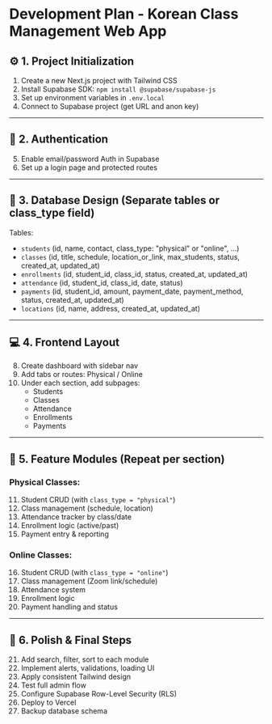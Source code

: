 # Development Plan - Korean Class Management Web App

## ⚙️ 1. Project Initialization
1. Create a new Next.js project with Tailwind CSS
2. Install Supabase SDK: `npm install @supabase/supabase-js`
3. Set up environment variables in `.env.local`
4. Connect to Supabase project (get URL and anon key)

---

## 🔐 2. Authentication
5. Enable email/password Auth in Supabase
6. Set up a login page and protected routes

---

## 🧱 3. Database Design (Separate tables or class_type field)

Tables:
- `students` (id, name, contact, class_type: "physical" or "online", ...)
- `classes` (id, title, schedule, location_or_link, max_students, status, created_at, updated_at)
- `enrollments` (id, student_id, class_id, status, created_at, updated_at)
- `attendance` (id, student_id, class_id, date, status)
- `payments` (id, student_id, amount, payment_date, payment_method, status, created_at, updated_at)
- `locations` (id, name, address, created_at, updated_at)

---

## 💻 4. Frontend Layout
8. Create dashboard with sidebar nav
9. Add tabs or routes: Physical / Online
10. Under each section, add subpages:
    - Students
    - Classes
    - Attendance
    - Enrollments
    - Payments

---

## 🔧 5. Feature Modules (Repeat per section)

### Physical Classes:
11. Student CRUD (with `class_type = "physical"`)
12. Class management (schedule, location)
13. Attendance tracker by class/date
14. Enrollment logic (active/past)
15. Payment entry & reporting

### Online Classes:
16. Student CRUD (with `class_type = "online"`)
17. Class management (Zoom link/schedule)
18. Attendance system
19. Enrollment logic
20. Payment handling and status

---

## 🎨 6. Polish & Final Steps
21. Add search, filter, sort to each module
22. Implement alerts, validations, loading UI
23. Apply consistent Tailwind design
24. Test full admin flow
25. Configure Supabase Row-Level Security (RLS)
26. Deploy to Vercel
27. Backup database schema 